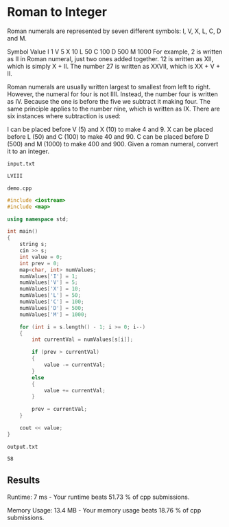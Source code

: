 # Roman to Integer

Roman numerals are represented by seven different symbols: I, V, X, L, C, D and M.

Symbol Value
I 1
V 5
X 10
L 50
C 100
D 500
M 1000
For example, 2 is written as II in Roman numeral, just two ones added together. 12 is written as XII, which is simply X + II. The number 27 is written as XXVII, which is XX + V + II.

Roman numerals are usually written largest to smallest from left to right. However, the numeral for four is not IIII. Instead, the number four is written as IV. Because the one is before the five we subtract it making four. The same principle applies to the number nine, which is written as IX. There are six instances where subtraction is used:

I can be placed before V (5) and X (10) to make 4 and 9.
X can be placed before L (50) and C (100) to make 40 and 90.
C can be placed before D (500) and M (1000) to make 400 and 900.
Given a roman numeral, convert it to an integer.

`input.txt`

```txt
LVIII
```

`demo.cpp`

```cpp
#include <iostream>
#include <map>

using namespace std;

int main()
{
    string s;
    cin >> s;
    int value = 0;
    int prev = 0;
    map<char, int> numValues;
    numValues['I'] = 1;
    numValues['V'] = 5;
    numValues['X'] = 10;
    numValues['L'] = 50;
    numValues['C'] = 100;
    numValues['D'] = 500;
    numValues['M'] = 1000;

    for (int i = s.length() - 1; i >= 0; i--)
    {
        int currentVal = numValues[s[i]];

        if (prev > currentVal)
        {
            value -= currentVal;
        }
        else
        {
            value += currentVal;
        }

        prev = currentVal;
    }

    cout << value;
}
```

`output.txt`

```txt
58
```

## Results

Runtime: 7 ms - Your runtime beats 51.73 % of cpp submissions.

Memory Usage: 13.4 MB - Your memory usage beats 18.76 % of cpp submissions.
